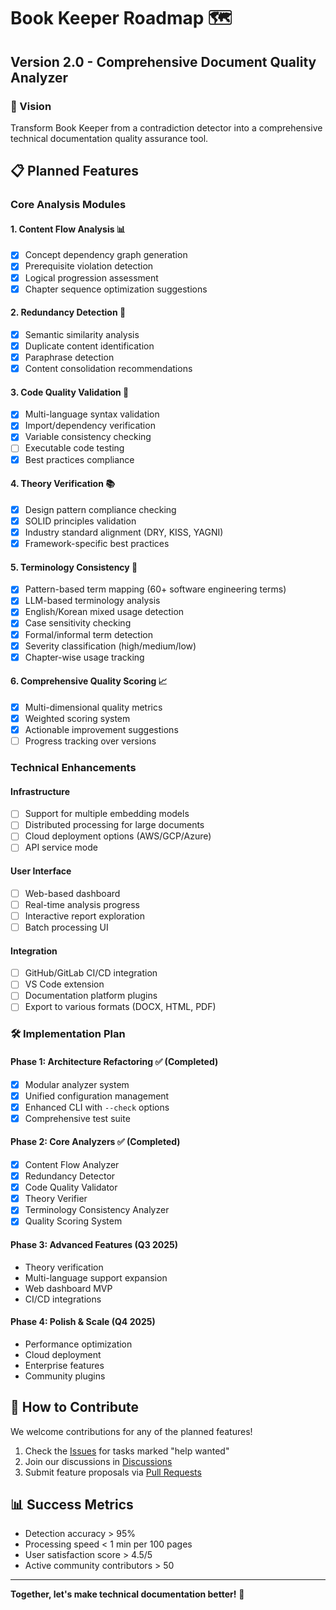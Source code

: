 # Book Keeper Roadmap 🗺️

## Version 2.0 - Comprehensive Document Quality Analyzer

### 🎯 Vision
Transform Book Keeper from a contradiction detector into a comprehensive technical documentation quality assurance tool.

## 📋 Planned Features

### Core Analysis Modules

#### 1. **Content Flow Analysis** 📊
- [x] Concept dependency graph generation
- [x] Prerequisite violation detection
- [x] Logical progression assessment
- [x] Chapter sequence optimization suggestions

#### 2. **Redundancy Detection** 🔁
- [x] Semantic similarity analysis
- [x] Duplicate content identification
- [x] Paraphrase detection
- [x] Content consolidation recommendations

#### 3. **Code Quality Validation** 🐛
- [x] Multi-language syntax validation
- [x] Import/dependency verification
- [x] Variable consistency checking
- [ ] Executable code testing
- [x] Best practices compliance

#### 4. **Theory Verification** 📚
- [x] Design pattern compliance checking
- [x] SOLID principles validation
- [x] Industry standard alignment (DRY, KISS, YAGNI)
- [x] Framework-specific best practices

#### 5. **Terminology Consistency** 📝
- [x] Pattern-based term mapping (60+ software engineering terms)
- [x] LLM-based terminology analysis
- [x] English/Korean mixed usage detection
- [x] Case sensitivity checking
- [x] Formal/informal term detection
- [x] Severity classification (high/medium/low)
- [x] Chapter-wise usage tracking

#### 6. **Comprehensive Quality Scoring** 📈
- [x] Multi-dimensional quality metrics
- [x] Weighted scoring system
- [x] Actionable improvement suggestions
- [ ] Progress tracking over versions

### Technical Enhancements

#### Infrastructure
- [ ] Support for multiple embedding models
- [ ] Distributed processing for large documents
- [ ] Cloud deployment options (AWS/GCP/Azure)
- [ ] API service mode

#### User Interface
- [ ] Web-based dashboard
- [ ] Real-time analysis progress
- [ ] Interactive report exploration
- [ ] Batch processing UI

#### Integration
- [ ] GitHub/GitLab CI/CD integration
- [ ] VS Code extension
- [ ] Documentation platform plugins
- [ ] Export to various formats (DOCX, HTML, PDF)

### 🛠️ Implementation Plan

#### Phase 1: Architecture Refactoring ✅ (Completed)
- [x] Modular analyzer system
- [x] Unified configuration management
- [x] Enhanced CLI with `--check` options
- [x] Comprehensive test suite

#### Phase 2: Core Analyzers ✅ (Completed)
- [x] Content Flow Analyzer
- [x] Redundancy Detector
- [x] Code Quality Validator
- [x] Theory Verifier
- [x] Terminology Consistency Analyzer
- [x] Quality Scoring System

#### Phase 3: Advanced Features (Q3 2025)
- Theory verification
- Multi-language support expansion
- Web dashboard MVP
- CI/CD integrations

#### Phase 4: Polish & Scale (Q4 2025)
- Performance optimization
- Cloud deployment
- Enterprise features
- Community plugins

## 🤝 How to Contribute

We welcome contributions for any of the planned features! 

1. Check the [Issues](https://github.com/no-ai-labs/book-keeper/issues) for tasks marked "help wanted"
2. Join our discussions in [Discussions](https://github.com/no-ai-labs/book-keeper/discussions)
3. Submit feature proposals via [Pull Requests](https://github.com/no-ai-labs/book-keeper/pulls)

## 📊 Success Metrics

- Detection accuracy > 95%
- Processing speed < 1 min per 100 pages
- User satisfaction score > 4.5/5
- Active community contributors > 50

---

**Together, let's make technical documentation better!** 🚀 